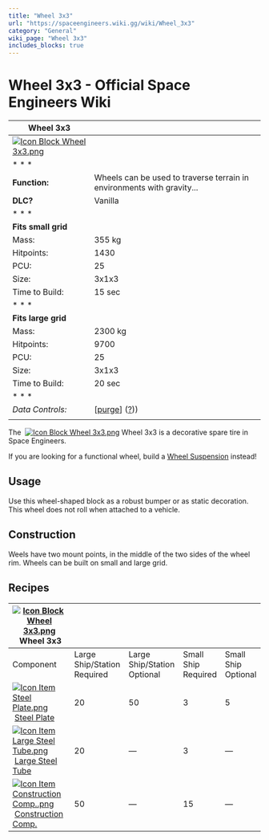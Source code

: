 ```yaml
---
title: "Wheel 3x3"
url: "https://spaceengineers.wiki.gg/wiki/Wheel_3x3"
category: "General"
wiki_page: "Wheel 3x3"
includes_blocks: true
---
```


# Wheel 3x3 - Official Space Engineers Wiki

| Wheel 3x3 |     |
| --- | --- |
| [![Icon Block Wheel 3x3.png](https://spaceengineers.wiki.gg/images/1/11/Icon_Block_Wheel_3x3.png?dbdfbf)](https://spaceengineers.wiki.gg/wiki/File:Icon_Block_Wheel_3x3.png) |     |
| * * * |     |
| **Function:** | Wheels can be used to traverse terrain in environments with gravity... |
| **DLC?** | Vanilla |
| * * * |     |
| **Fits small grid** |     |
| Mass: | 355 kg |
| Hitpoints: | 1430 |
| PCU: | 25  |
| Size: | 3x1x3 |
| Time to Build: | 15 sec |
| * * * |     |
| **Fits large grid** |     |
| Mass: | 2300 kg |
| Hitpoints: | 9700 |
| PCU: | 25  |
| Size: | 3x1x3 |
| Time to Build: | 20 sec |
| * * * |     |
| _Data Controls:_ | \[[purge](https://spaceengineers.wiki.gg/wiki/Wheel_3x3?action=purge)\] ([?](https://spaceengineers.wiki.gg/wiki/Template:Info_Block))) |
|     |     |

The  [![Icon Block Wheel 3x3.png](https://spaceengineers.wiki.gg/images/thumb/1/11/Icon_Block_Wheel_3x3.png/21px-Icon_Block_Wheel_3x3.png?dbdfbf)](https://spaceengineers.wiki.gg/wiki/Wheel_3x3 "Wheel 3x3") Wheel 3x3 is a decorative spare tire in Space Engineers.

If you are looking for a functional wheel, build a [Wheel Suspension](https://spaceengineers.wiki.gg/wiki/Wheel_Suspension "Wheel Suspension") instead!

## Usage

Use this wheel-shaped block as a robust bumper or as static decoration. This wheel does not roll when attached to a vehicle.

## Construction

Weels have two mount points, in the middle of the two sides of the wheel rim. Wheels can be built on small and large grid.

## Recipes

| [![Icon Block Wheel 3x3.png](https://spaceengineers.wiki.gg/images/thumb/1/11/Icon_Block_Wheel_3x3.png/21px-Icon_Block_Wheel_3x3.png?dbdfbf)](https://spaceengineers.wiki.gg/wiki/Wheel_3x3 "Wheel 3x3") Wheel 3x3 |     |     |     |     |
| --- | --- | --- | --- | --- |
| Component | Large Ship/Station  <br>Required | Large Ship/Station  <br>Optional | Small Ship  <br>Required | Small Ship  <br>Optional |
| [![Icon Item Steel Plate.png](https://spaceengineers.wiki.gg/images/thumb/4/4c/Icon_Item_Steel_Plate.png/21px-Icon_Item_Steel_Plate.png?437e3a)](https://spaceengineers.wiki.gg/wiki/Steel_Plate "Steel Plate") [Steel Plate](https://spaceengineers.wiki.gg/wiki/Steel_Plate "Steel Plate") | 20  | 50  | 3   | 5   |
| [![Icon Item Large Steel Tube.png](https://spaceengineers.wiki.gg/images/thumb/f/fe/Icon_Item_Large_Steel_Tube.png/21px-Icon_Item_Large_Steel_Tube.png?31c1e4)](https://spaceengineers.wiki.gg/wiki/Large_Steel_Tube "Large Steel Tube") [Large Steel Tube](https://spaceengineers.wiki.gg/wiki/Large_Steel_Tube "Large Steel Tube") | 20  | —   | 3   | —   |
| [![Icon Item Construction Comp..png](https://spaceengineers.wiki.gg/images/thumb/4/45/Icon_Item_Construction_Comp..png/21px-Icon_Item_Construction_Comp..png?cdc26f)](https://spaceengineers.wiki.gg/wiki/Construction_Comp. "Construction Comp.") [Construction Comp.](https://spaceengineers.wiki.gg/wiki/Construction_Comp. "Construction Comp.") | 50  | —   | 15  | —   |